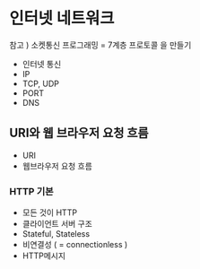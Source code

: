 # 인터넷 네트워크

참고 ) 소켓통신 프로그래밍 = 7계층 프로토콜 을 만들기

+ 인터넷 통신
+ IP
+ TCP, UDP
+ PORT
+ DNS

## URI와 웹 브라우저 요청 흐름

+ URI
+ 웹브라우저 요청 흐름



### HTTP 기본

+ 모든 것이 HTTP
+ 클라이언트 서버 구조
+ Stateful, Stateless
+ 비연결성 ( = connectionless )
+ HTTP메시지



